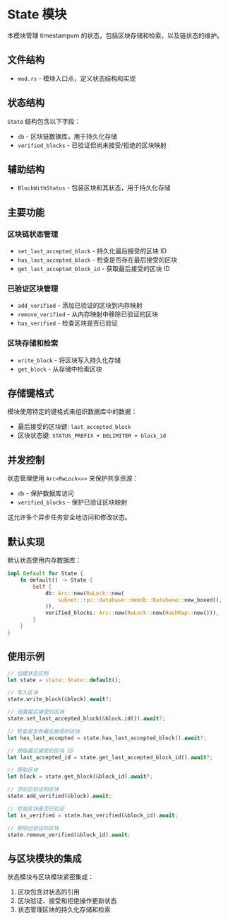 # State 模块

本模块管理 timestampvm 的状态，包括区块存储和检索，以及链状态的维护。

## 文件结构

- `mod.rs` - 模块入口点，定义状态结构和实现

## 状态结构

`State` 结构包含以下字段：

- `db` - 区块链数据库，用于持久化存储
- `verified_blocks` - 已验证但尚未接受/拒绝的区块映射

## 辅助结构

- `BlockWithStatus` - 包装区块和其状态，用于持久化存储

## 主要功能

### 区块链状态管理

- `set_last_accepted_block` - 持久化最后接受的区块 ID
- `has_last_accepted_block` - 检查是否存在最后接受的区块
- `get_last_accepted_block_id` - 获取最后接受的区块 ID

### 已验证区块管理

- `add_verified` - 添加已验证的区块到内存映射
- `remove_verified` - 从内存映射中移除已验证的区块
- `has_verified` - 检查区块是否已验证

### 区块存储和检索

- `write_block` - 将区块写入持久化存储
- `get_block` - 从存储中检索区块

## 存储键格式

模块使用特定的键格式来组织数据库中的数据：

- 最后接受的区块键: `last_accepted_block`
- 区块状态键: `STATUS_PREFIX + DELIMITER + block_id`

## 并发控制

状态管理使用 `Arc<RwLock<>>` 来保护共享资源：

- `db` - 保护数据库访问
- `verified_blocks` - 保护已验证区块映射

这允许多个异步任务安全地访问和修改状态。

## 默认实现

默认状态使用内存数据库：

```rust
impl Default for State {
    fn default() -> State {
        Self {
            db: Arc::new(RwLock::new(
                subnet::rpc::database::memdb::Database::new_boxed(),
            )),
            verified_blocks: Arc::new(RwLock::new(HashMap::new())),
        }
    }
}
```

## 使用示例

```rust
// 创建状态实例
let state = state::State::default();

// 写入区块
state.write_block(&block).await?;

// 设置最后接受的区块
state.set_last_accepted_block(&block.id()).await?;

// 检查是否有最后接受的区块
let has_last_accepted = state.has_last_accepted_block().await?;

// 获取最后接受的区块 ID
let last_accepted_id = state.get_last_accepted_block_id().await?;

// 获取区块
let block = state.get_block(&block_id).await?;

// 添加已验证的区块
state.add_verified(&block).await;

// 检查区块是否已验证
let is_verified = state.has_verified(&block_id).await;

// 移除已验证的区块
state.remove_verified(&block_id).await;
```

## 与区块模块的集成

状态模块与区块模块紧密集成：

1. 区块包含对状态的引用
2. 区块验证、接受和拒绝操作更新状态
3. 状态管理区块的持久化存储和检索
